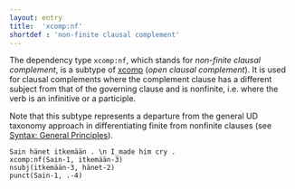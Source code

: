 ```yaml
---
layout: entry
title:  'xcomp:nf'
shortdef : 'non-finite clausal complement'
---
```


The dependency type `xcomp:nf`, which stands for *non-finite clausal
complement*, is a subtype of [xcomp]() (*open clausal complement*).
It is used for clausal complements where the complement clause has a
different subject from that of the governing clause and is nonfinite,
i.e. where the verb is an infinitive or a participle.

Note that this subtype represents a departure from the general UD
taxonomy approach in differentiating finite from nonfinite clauses
(see [Syntax: General Principles](http://universaldependencies.github.io/docs/u/overview/syntax.html#clausal-dependents)).

<!-- TODO The differences between types of verbal dependents, such as
`xcomp:nf`, are thoroughly discussed in Section
[verbal](#sec-verbal). -->

<!-- fname:iccomp.pdf -->
~~~ sdparse
Sain hänet itkemään . \n I_made him cry .
xcomp:nf(Sain-1, itkemään-3)
nsubj(itkemään-3, hänet-2)
punct(Sain-1, .-4)
~~~
